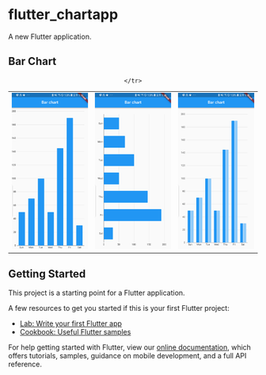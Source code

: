 # flutter_chartapp

A new Flutter application.

## Bar Chart

<div style="text-align: center">
  <table>
    <tr>
      <td style="text-align: center">
        <img src="https://github.com/JAICHANGPARK/flutter_chart_101/blob/master/device-2019-01-22-211930.png" width="200">
      </td>
      <td style="text-align: center">
        <img src="https://github.com/JAICHANGPARK/flutter_chart_101/blob/master/device-2019-01-22-212411.png" width="200">
      </td>
      <td style="text-align: center">
        <img src="https://github.com/JAICHANGPARK/flutter_chart_101/blob/master/device-2019-01-22-213316.png" width="200">
      </td>
     
    </tr>
  </table>
</div>


## Getting Started

This project is a starting point for a Flutter application.

A few resources to get you started if this is your first Flutter project:

- [Lab: Write your first Flutter app](https://flutter.io/docs/get-started/codelab)
- [Cookbook: Useful Flutter samples](https://flutter.io/docs/cookbook)

For help getting started with Flutter, view our 
[online documentation](https://flutter.io/docs), which offers tutorials, 
samples, guidance on mobile development, and a full API reference.
